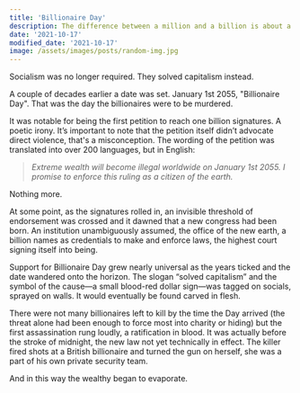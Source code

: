 ```yaml
---
title: 'Billionaire Day'
description: The difference between a million and a billion is about a billion.
date: '2021-10-17'
modified_date: '2021-10-17'
image: /assets/images/posts/random-img.jpg
---
```


Socialism was no longer required. They solved capitalism instead.

A couple of decades earlier a date was set. January 1st 2055, "Billionaire Day". That was the day the billionaires were to be murdered.

It was notable for being the first petition to reach one billion signatures. A poetic irony. It’s important to note that the petition itself didn’t advocate direct violence, that's a misconception. The wording of the petition was translated into over 200 languages, but in English:

> *Extreme wealth will become illegal worldwide on January 1st 2055. I promise to enforce this ruling as a citizen of the earth.*

Nothing more. 

At some point, as the signatures rolled in, an invisible threshold of endorsement was crossed and it dawned that a new congress had been born. An institution unambiguously assumed, the office of the new earth, a billion names as credentials to make and enforce laws, the highest court signing itself into being.

Support for Billionaire Day grew nearly universal as the years ticked and the date wandered onto the horizon. The slogan “solved capitalism” and the symbol of the cause—a small blood-red dollar sign—was tagged on socials, sprayed on walls. It would eventually be found carved in flesh.

There were not many billionaires left to kill by the time the Day arrived (the threat alone had been enough to force most into charity or hiding) but the first assassination rung loudly, a ratification in blood. It was actually before the stroke of midnight, the new law not yet technically in effect. The killer fired shots at a British billionaire and turned the gun on herself, she was a part of his own private security team.

And in this way the wealthy began to evaporate.